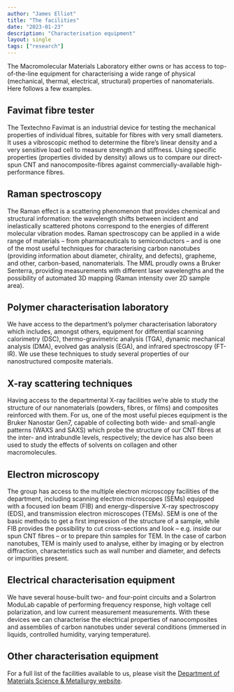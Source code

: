 ```yaml
---
author: "James Elliot"
title: "The facilities"
date: "2023-01-23"
description: "Characterisation equipment"
layout: single
tags: ["research"]
---
```


The Macromolecular Materials Laboratory either owns or has access to top-of-the-line equipment for characterising a wide range of physical (mechanical, thermal, electrical, structural) properties of nanomaterials. Here follows a few examples.

## Favimat fibre tester

The Textechno Favimat is an industrial device for testing the mechanical properties of individual fibres, suitable for fibres with very small diameters. It uses a vibroscopic method to determine the fibre’s linear density and a very sensitive load cell to measure strength and stiffness. Using specific properties (properties divided by density) allows us to compare our direct-spun CNT and nanocomposite-fibres against commercially-available high-performance fibres.

## Raman spectroscopy

The Raman effect is a scattering phenomenon that provides chemical and structural information: the wavelength shifts between incident and inelastically scattered photons correspond to the energies of different molecular vibration modes. Raman spectroscopy can be applied in a wide range of materials – from pharmaceuticals to semiconductors – and is one of the most useful techniques for characterising carbon nanotubes (providing information about diameter, chirality, and defects), grapheme, and other, carbon-based, nanomaterials. The MML proudly owns a Bruker Senterra, providing measurements with different laser wavelengths and the possibility of automated 3D mapping (Raman intensity over 2D sample area).

## Polymer characterisation laboratory

We have access to the department’s polymer characterisation laboratory which includes, amongst others, equipment for differential scanning calorimetry (DSC), thermo-gravimetric analysis (TGA), dynamic mechanical analysis (DMA), evolved gas analysis (EGA), and infrared spectroscopy (FT-IR). We use these techniques to study several properties of our nanostructured composite materials. 

## X-ray scattering techniques

Having access to the departmental X-ray facilities we’re able to study the structure of our nanomaterials (powders, fibres, or films) and composites reinforced with them. For us, one of the most useful pieces equipment is the Bruker Nanostar Gen7, capable of collecting both wide- and small-angle patterns (WAXS and SAXS) which probe the structure of our CNT fibres at the inter- and intrabundle levels, respectively; the device has also been used to study the effects of solvents on collagen and other macromolecules.

## Electron microscopy

The group has access to the multiple electron microscopy facilities of the department, including scanning electron microscopes (SEMs) equipped with a focused ion beam (FIB) and energy-dispersive X-ray spectroscopy (EDS), and transmission electron microscopes (TEMs). SEM is one of the basic methods to get a first impression of the structure of a sample, while FIB provides the possibility to cut cross-sections and look – e.g. inside our spun CNT fibres – or to prepare thin samples for TEM. In the case of carbon nanotubes, TEM is mainly used to analyse, either by imaging or by electron diffraction, characteristics such as wall number and diameter, and defects or impurities present. 

## Electrical characterisation equipment

We have several house-built two- and four-point circuits and a Solartron ModuLab capable of performing frequency response, high voltage cell polarization, and low current measurement measurements. With these devices we can characterise the electrical properties of nanocomposites and assemblies of carbon nanotubes under several conditions (immersed in liquids, controlled humidity, varying temperature).

## Other characterisation equipment

For a full list of the facilities available to us, please visit the [Department of Materials Science & Metallurgy website](http://www.msm.cam.ac.uk/).